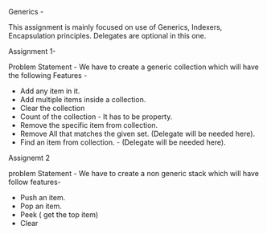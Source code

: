 Generics -

This assignment is mainly focused on use of Generics, Indexers, Encapsulation principles. Delegates are optional in this one.

Assignment 1- 

Problem Statement - We have to create a generic collection which will have the following Features - 
 - Add any item in it.
 - Add multiple items inside a collection.
 - Clear the collection
 - Count of the collection - It has to be property.
 - Remove the specific item from collection. 
 - Remove All that matches the given set. (Delegate will be needed here).
 - Find an item from collection. - (Delegate will be needed here).
 
 
 Assignemt 2 
 
 problem Statement - We have to create a non generic stack which will have follow features-
 - Push an item.
 - Pop an item.
 - Peek ( get the top item)
 - Clear
